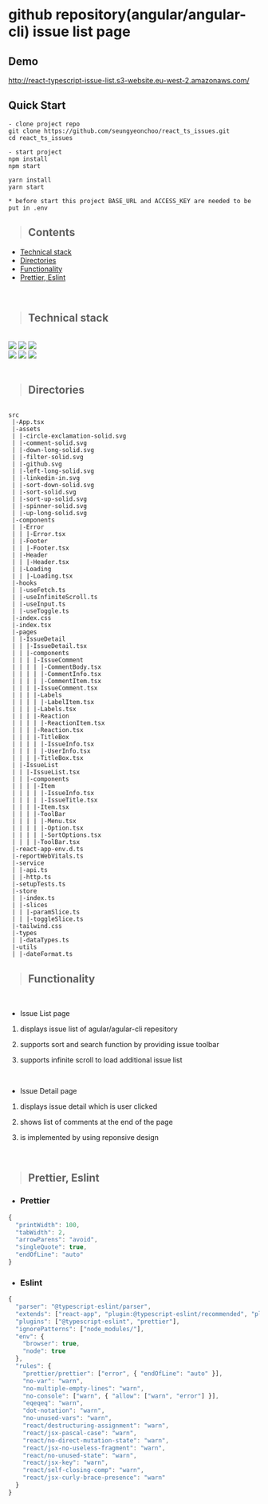 # github repository(angular/angular-cli) issue list page

## Demo

http://react-typescript-issue-list.s3-website.eu-west-2.amazonaws.com/

## Quick Start

```
- clone project repo
git clone https://github.com/seungyeonchoo/react_ts_issues.git
cd react_ts_issues

- start project
npm install
npm start

yarn install
yarn start

* before start this project BASE_URL and ACCESS_KEY are needed to be put in .env

```

> ## Contents

- [Technical stack](#Technical-stack)
- [Directories](#Directories)
- [Functionality](#Functionality)
- [Prettier, Eslint](#Prettier,-Eslint)

<br>

> ## Technical stack

 <br/>

<img src="https://img.shields.io/badge/react-61DAFB?style=for-the-badge&logo=react&logoColor=white">
<img src="https://img.shields.io/badge/typescript-3178C6?style=for-the-badge&logo=typescript&logoColor=white">
<img src="https://camo.githubusercontent.com/5d16e7fdd964ebca50ca82d6c8b081045630340427c463f4470050acd4e50ef3/68747470733a2f2f696d672e736869656c64732e696f2f7374617469632f76313f7374796c653d666f722d7468652d6261646765266d6573736167653d5461696c77696e642b43535326636f6c6f723d323232323232266c6f676f3d5461696c77696e642b435353266c6f676f436f6c6f723d303642364434266c6162656c3d">
<br>
<img src="https://img.shields.io/badge/redux-764ABC?style=for-the-badge&logo=redux&logoColor=white%22%3E">
<img src="https://img.shields.io/badge/redux_toolkit-764ABC?style=for-the-badge&logo=redux&logoColor=white%22%3E">
<img src='https://camo.githubusercontent.com/2c53895491eecd8aed53655963595ae41628198bd1d5939fa100b11ee9e2513f/68747470733a2f2f696d672e736869656c64732e696f2f7374617469632f76313f7374796c653d666f722d7468652d6261646765266d6573736167653d52656163742b517565727926636f6c6f723d464634313534266c6f676f3d52656163742b5175657279266c6f676f436f6c6f723d464646464646266c6162656c3d'>
<br>
<br>

> ## Directories

```

src
 |-App.tsx
 |-assets
 | |-circle-exclamation-solid.svg
 | |-comment-solid.svg
 | |-down-long-solid.svg
 | |-filter-solid.svg
 | |-github.svg
 | |-left-long-solid.svg
 | |-linkedin-in.svg
 | |-sort-down-solid.svg
 | |-sort-solid.svg
 | |-sort-up-solid.svg
 | |-spinner-solid.svg
 | |-up-long-solid.svg
 |-components
 | |-Error
 | | |-Error.tsx
 | |-Footer
 | | |-Footer.tsx
 | |-Header
 | | |-Header.tsx
 | |-Loading
 | | |-Loading.tsx
 |-hooks
 | |-useFetch.ts
 | |-useInfiniteScroll.ts
 | |-useInput.ts
 | |-useToggle.ts
 |-index.css
 |-index.tsx
 |-pages
 | |-IssueDetail
 | | |-IssueDetail.tsx
 | | |-components
 | | | |-IssueComment
 | | | | |-CommentBody.tsx
 | | | | |-CommentInfo.tsx
 | | | | |-CommentItem.tsx
 | | | |-IssueComment.tsx
 | | | |-Labels
 | | | | |-LabelItem.tsx
 | | | |-Labels.tsx
 | | | |-Reaction
 | | | | |-ReactionItem.tsx
 | | | |-Reaction.tsx
 | | | |-TitleBox
 | | | | |-IssueInfo.tsx
 | | | | |-UserInfo.tsx
 | | | |-TitleBox.tsx
 | |-IssueList
 | | |-IssueList.tsx
 | | |-components
 | | | |-Item
 | | | | |-IssueInfo.tsx
 | | | | |-IssueTitle.tsx
 | | | |-Item.tsx
 | | | |-ToolBar
 | | | | |-Menu.tsx
 | | | | |-Option.tsx
 | | | | |-SortOptions.tsx
 | | | |-ToolBar.tsx
 |-react-app-env.d.ts
 |-reportWebVitals.ts
 |-service
 | |-api.ts
 | |-http.ts
 |-setupTests.ts
 |-store
 | |-index.ts
 | |-slices
 | | |-paramSlice.ts
 | | |-toggleSlice.ts
 |-tailwind.css
 |-types
 | |-dataTypes.ts
 |-utils
 | |-dateFormat.ts

```

> ## Functionality

<br/>

- Issue List page

1. displays issue list of agular/agular-cli repesitory

2. supports sort and search function by providing issue toolbar

3. supports infinite scroll to load additional issue list

<br/>

- Issue Detail page

1. displays issue detail which is user clicked

2. shows list of comments at the end of the page

3. is implemented by using reponsive design

<br/>

> ## Prettier, Eslint

- ### Prettier

```javascript
{
  "printWidth": 100,
  "tabWidth": 2,
  "arrowParens": "avoid",
  "singleQuote": true,
  "endOfLine": "auto"
}
```

- ### Eslint

```javascript
{
  "parser": "@typescript-eslint/parser",
  "extends": ["react-app", "plugin:@typescript-eslint/recommended", "plugin:prettier/recommended"],
  "plugins": ["@typescript-eslint", "prettier"],
  "ignorePatterns": ["node_modules/"],
  "env": {
    "browser": true,
    "node": true
  },
  "rules": {
    "prettier/prettier": ["error", { "endOfLine": "auto" }],
    "no-var": "warn",
    "no-multiple-empty-lines": "warn",
    "no-console": ["warn", { "allow": ["warn", "error"] }],
    "eqeqeq": "warn",
    "dot-notation": "warn",
    "no-unused-vars": "warn",
    "react/destructuring-assignment": "warn",
    "react/jsx-pascal-case": "warn",
    "react/no-direct-mutation-state": "warn",
    "react/jsx-no-useless-fragment": "warn",
    "react/no-unused-state": "warn",
    "react/jsx-key": "warn",
    "react/self-closing-comp": "warn",
    "react/jsx-curly-brace-presence": "warn"
  }
}

```
